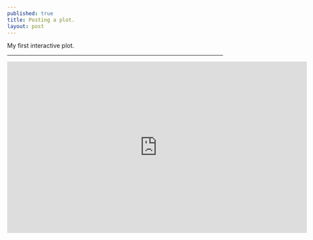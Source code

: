 ```yaml
---
published: true
title: Posting a plot.
layout: post
---
```

My first interactive plot.

---

<iframe width="700" height="400" frameborder="0" scrolling="no" src="https://plot.ly/~tulliaoneill/2.embed"></iframe>



